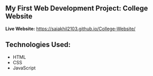 ## My First Web Development Project: College Website 

**Live Website:** https://saiakhil2103.github.io/College-Website/
## Technologies Used:
  - HTML
  - CSS
  - JavaScript
